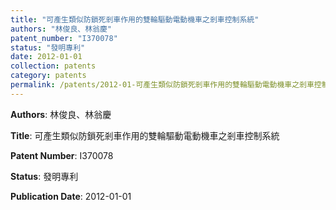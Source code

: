 ```yaml
---
title: "可產生類似防鎖死剎車作用的雙輪驅動電動機車之剎車控制系統"
authors: "林俊良、林翁慶"
patent_number: "I370078"
status: "發明專利"
date: 2012-01-01
collection: patents
category: patents
permalink: /patents/2012-01-可產生類似防鎖死剎車作用的雙輪驅動電動機車之剎車控制系統
---
```


**Authors**: 林俊良、林翁慶

**Title**: 可產生類似防鎖死剎車作用的雙輪驅動電動機車之剎車控制系統

**Patent Number**: I370078

**Status**: 發明專利

**Publication Date**: 2012-01-01
